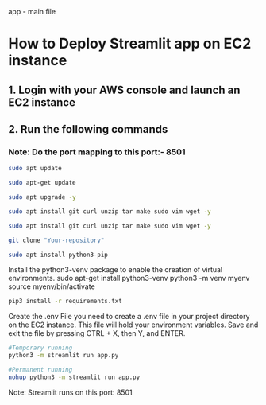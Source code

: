 app - main file

# How to Deploy Streamlit app on EC2 instance

## 1. Login with your AWS console and launch an EC2 instance

## 2. Run the following commands

### Note: Do the port mapping to this port:- 8501

```bash
sudo apt update
```

```bash
sudo apt-get update
```

```bash
sudo apt upgrade -y
```

```bash
sudo apt install git curl unzip tar make sudo vim wget -y
```

```bash
sudo apt install git curl unzip tar make sudo vim wget -y
```

```bash
git clone "Your-repository"
```

```bash
sudo apt install python3-pip
```
Install the python3-venv package to enable the creation of virtual environments.
sudo apt-get install python3-venv
python3 -m venv myenv
source myenv/bin/activate

```bash
pip3 install -r requirements.txt
```
Create the .env File
you need to create a .env file in your project directory on the EC2 instance. This file will hold your environment variables.
Save and exit the file by pressing CTRL + X, then Y, and ENTER.

```bash
#Temporary running
python3 -m streamlit run app.py
```

```bash
#Permanent running
nohup python3 -m streamlit run app.py
```

Note: Streamlit runs on this port: 8501



